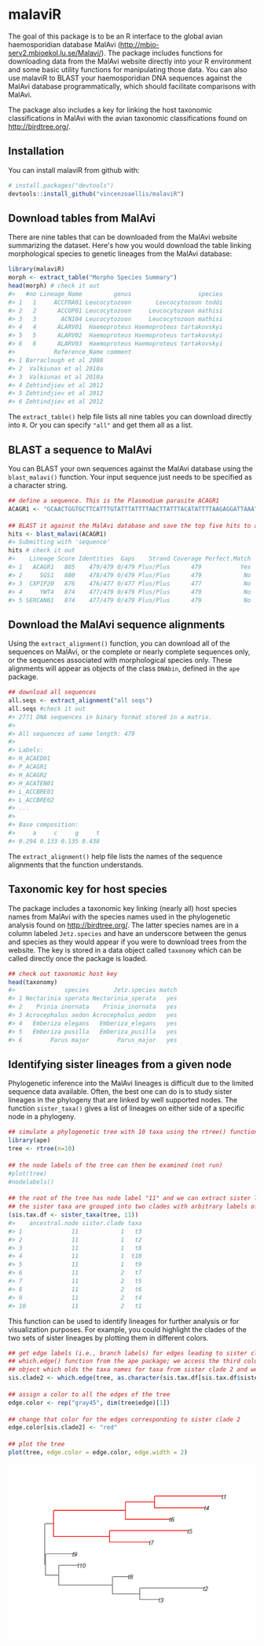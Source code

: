 
<!-- README.md is generated from README.Rmd. Please edit that file -->
malaviR
=======

The goal of this package is to be an R interface to the global avian haemosporidian database MalAvi (<http://mbio-serv2.mbioekol.lu.se/Malavi/>). The package includes functions for downloading data from the MalAvi website directly into your R environment and some basic utility functions for manipulating those data. You can also use malaviR to BLAST your haemosporidian DNA sequences against the MalAvi database programmatically, which should facilitate comparisons with MalAvi.

The package also includes a key for linking the host taxonomic classifications in MalAvi with the avian taxonomic classifications found on <http://birdtree.org/>.

Installation
------------

You can install malaviR from github with:

``` r
# install.packages("devtools")
devtools::install_github("vincenzoaellis/malaviR")
```

Download tables from MalAvi
---------------------------

There are nine tables that can be downloaded from the MalAvi website summarizing the dataset. Here's how you would download the table linking morphological species to genetic lineages from the MalAvi database:

``` r
library(malaviR)
morph <- extract_table("Morpho Species Summary")
head(morph) # check it out
#>   #no Lineage_Name         genus                   species
#> 1   1     ACCFRA01 Leucocytozoon       Leucocytozoon toddi
#> 2   2      ACCOP01 Leucocytozoon     Leucocytozoon mathisi
#> 3   3       ACNI04 Leucocytozoon     Leucocytozoon mathisi
#> 4   4      ALARV01  Haemoproteus Haemoproteus tartakovskyi
#> 5   5      ALARV02  Haemoproteus Haemoproteus tartakovskyi
#> 6   6      ALARV03  Haemoproteus Haemoproteus tartakovskyi
#>           Reference_Name comment
#> 1 Barraclough et al 2008        
#> 2  Valkiunas et al 2010a        
#> 3  Valkiunas et al 2010a        
#> 4 Zehtindjiev et al 2012        
#> 5 Zehtindjiev et al 2012        
#> 6 Zehtindjiev et al 2012
```

The `extract_table()` help file lists all nine tables you can download directly into `R`. Or you can specify `"all"` and get them all as a list.

BLAST a sequence to MalAvi
--------------------------

You can BLAST your own sequences against the MalAvi database using the `blast_malavi()` function. Your input sequence just needs to be specified as a character string.

``` r
## define a sequence. This is the Plasmodium parasite ACAGR1
ACAGR1 <- "GCAACTGGTGCTTCATTTGTATTTATTTTAACTTATTTACATATTTTAAGAGGATTAAATTATTCATATTCATATTTACCTTTATCATGGATATCTGGATTAATAATATTTTTAATATCTATAGTAACAGCTTTTATGGGTTACGTATTACCTTGGGGTCAAATGAGTTTCTGGGGTGCTACCGTAATAACTAATTTATTATATTTTATACCTGGACTAGTTTCATGGATATGTGGTGGATATCTTGTAAGTGACCCAACCTTAAAAAGATTCTTTGTACTACATTTTACATTTCCTTTTATAGCTTTATGTATTGTATTTATACATATATTCTTTCTACATTTACAAGGTAGCACAAATCCTTTAGGGTATGATACAGCTTTAAAAATACCCTTCTATCCAAATCTTTTAAGTCTTGATATTAAAGGATTTAATAATGTATTAGTATTATTTTTAGCACAAAGTTTATTTGGAATACT"

## BLAST it against the MalAvi database and save the top five hits to a data frame
hits <- blast_malavi(ACAGR1)
#> Submitting with 'sequence'
hits # check it out
#>    Lineage Score Identities  Gaps    Strand Coverage Perfect.Match
#> 1   ACAGR1   885    479/479 0/479 Plus/Plus      479           Yes
#> 2     SGS1   880    478/479 0/479 Plus/Plus      479            No
#> 3  CXPIP20   876    476/477 0/477 Plus/Plus      477            No
#> 4     YWT4   874    477/479 0/479 Plus/Plus      479            No
#> 5 SERCAN01   874    477/479 0/479 Plus/Plus      479            No
```

Download the MalAvi sequence alignments
---------------------------------------

Using the `extract_alignment()` function, you can download all of the sequences on MalAvi, or the complete or nearly complete sequences only, or the sequences associated with morphological species only. These alignments will appear as objects of the class `DNAbin`, defined in the `ape` package.

``` r
## download all sequences
all.seqs <- extract_alignment("all seqs")
all.seqs #check it out
#> 2771 DNA sequences in binary format stored in a matrix.
#> 
#> All sequences of same length: 479 
#> 
#> Labels:
#> H_ACAED01
#> P_ACAGR1
#> H_ACAGR2
#> H_ACATEN01
#> L_ACCBRE01
#> L_ACCBRE02
#> ...
#> 
#> Base composition:
#>     a     c     g     t 
#> 0.294 0.133 0.135 0.438
```

The `extract_alignment()` help file lists the names of the sequence alignments that the function understands.

Taxonomic key for host species
------------------------------

The package includes a taxonomic key linking (nearly all) host species names from MalAvi with the species names used in the phylogenetic analysis found on <http://birdtree.org/>. The latter species names are in a column labeled `Jetz.species` and have an underscore between the genus and species as they would appear if you were to download trees from the website. The key is stored in a data object called `taxonomy` which can be called directly once the package is loaded.

``` r
## check out taxonomic host key
head(taxonomy)
#>              species       Jetz.species match
#> 1 Nectarinia sperata Nectarinia_sperata   yes
#> 2    Prinia inornata    Prinia_inornata   yes
#> 3 Acrocephalus aedon Acrocephalus_aedon   yes
#> 4   Emberiza elegans   Emberiza_elegans   yes
#> 5   Emberiza pusilla   Emberiza_pusilla   yes
#> 6        Parus major        Parus_major   yes
```

Identifying sister lineages from a given node
---------------------------------------------

Phylogenetic inference into the MalAvi lineages is difficult due to the limited sequence data available. Often, the best one can do is to study sister lineages in the phylogeny that are linked by well supported nodes. The function `sister_taxa()` gives a list of lineages on either side of a specific node in a phylogeny.

``` r
## simulate a phylogenetic tree with 10 taxa using the rtree() function in the ape package
library(ape)
tree <- rtree(n=10)

## the node labels of the tree can then be examined (not run)
#plot(tree)
#nodelabels()

## the root of the tree has node label "11" and we can extract sister lineages from the root;
## the sister taxa are grouped into two clades with arbitrary labels of "1" and "2"
(sis.tax.df <- sister_taxa(tree, 11))
#>    ancestral.node sister.clade taxa
#> 1              11            1   t3
#> 2              11            1   t2
#> 3              11            1   t8
#> 4              11            1  t10
#> 5              11            1   t9
#> 6              11            2   t7
#> 7              11            2   t5
#> 8              11            2   t6
#> 9              11            2   t4
#> 10             11            2   t1
```

This function can be used to identify lineages for further analysis or for visualization purposes. For example, you could highlight the clades of the two sets of sister lineages by plotting them in different colors.

``` r
## get edge labels (i.e., branch labels) for edges leading to sister clade 2 using the
## which.edge() function from the ape package; we access the third column from the sis.tax.df
## object which olds the taxa names for taxa from sister clade 2 and we convert the names to characters
sis.clade2 <- which.edge(tree, as.character(sis.tax.df[sis.tax.df$sister.clade == 2, 3]))

## assign a color to all the edges of the tree
edge.color <- rep("gray45", dim(tree$edge)[1])

## change that color for the edges corresponding to sister clade 2
edge.color[sis.clade2] <- "red"

## plot the tree
plot(tree, edge.color = edge.color, edge.width = 2)
```

![](README-example%206-1.png)
